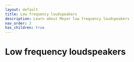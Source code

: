 ```yaml
---
layout: default
title: Low frequency loudspeakers
description: Learn about Meyer low frequency loudspeakers
nav_order: 2
has_children: true
---
```


# Low frequency loudspeakers
